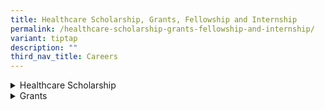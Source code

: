 ```yaml
---
title: Healthcare Scholarship, Grants, Fellowship and Internship
permalink: /healthcare-scholarship-grants-fellowship-and-internship/
variant: tiptap
description: ""
third_nav_title: Careers
---
```

<div data-type="detailGroup" class="isomer-accordion isomer-accordion-white">
<details class="isomer-details">
<summary>Healthcare Scholarship</summary>
<div data-type="detailsContent" class="isomer-details-content">
<p><strong>Healthcare Graduate Studies Award</strong>
</p>
<p>​</p>
<p>This postgraduate scholarship is awarded to individuals who are keen to
join the public healthcare sector while demonstrating academic excellence
and community spirit. You will be part of a team of healthcare professionals
providing direct care to patients or you will work with policy makers or
IT systems professionals to improve the Singapore public healthcare system.</p>
<p></p>
<p>For more information on scholarships offered: <a href="https://www.healthcarescholarships.sg/scholarships/postgraduate/healthcare-graduate-studies-award" rel="noopener noreferrer nofollow" target="_blank">Healthcare Graduate Studies Award (healthcarescholarships.sg)</a>
</p>
</div>
</details>
<details class="isomer-details">
<summary>Grants</summary>
<div data-type="detailsContent" class="isomer-details-content">
<p>The NCID&nbsp;Catalyst Grant, funded by the Ministry of Health, Singapore
and administered by NCID, aims to encourage inter-institutional collaborative
research projects, workshops and exchanges in the fields of infectious
diseases and public health, between new Principal Investigators and researchers
of academic institutions and hospitals. The NCID Catalyst Grants are intended
to facilitate strategic and innovative clinical and public health research
in infectious diseases within Singapore.</p>
<p>&nbsp;</p>
<p><strong>The FY2024 NCID Catalyst Grant is now open for application, and the submission deadline is 29 February 2024, 6pm.</strong>
</p>
<p><strong>Grant call focus</strong>
</p>
<p>In the Health and Biomedical Sciences (HBMS) infectious disease priority
areas; antimicrobial resistance, vector-borne diseases, respiratory tract
infections (including COVID-19 and tuberculosis), and sexually transmitted
infection.</p>
<p>&nbsp;</p>
<p><strong>Eligibility</strong>
</p>
<p>Applicants should have an awareness of the feasibility&nbsp;<strong>to complete the study within the 12 months' timeframe</strong>,
as project extension requests will be largely unsupported unless there
are compelling reasons.</p>
<p>The PI should:</p>
<ul data-tight="true" class="tight">
<li>
<p>Hold a primary appointment in public healthcare institutions, research/
academic institutions or medical schools and be salaried by the Institution.</p>
</li>
<li>
<p>Hold a minimum of 9 months' employment with a local Singapore institution.
Upon award, the PI must agree to fulfil at least 6 months of residency
in Singapore for each calendar year over the duration of the grant award.</p>
</li>
</ul>
<p><u>Note</u>
</p>
<ul data-tight="true" class="tight">
<li>
<p>The NCID Catalyst Grant&nbsp;<strong>is targeted at junior investigators</strong>&nbsp;and
applicants with substantial research experience,&nbsp;<strong>should not</strong>&nbsp;apply
as PI under this grant category, although may be included in a mentoring
or supervisory capacity.</p>
</li>
<li>
<p><strong>Priority</strong>&nbsp;will be given to PIs who are five years
or less after PhD or advanced specialty clinical training.</p>
</li>
</ul>
<p>&nbsp;</p>
<p><strong>​</strong>
</p>
<p><strong>Fund Details</strong>
</p>
<p>The award is&nbsp;<strong>up to S$50,000</strong>&nbsp;per project for
a maximum of 12 months (indirect cost will not be supported).&nbsp;</p>
<p>&nbsp;</p>
<p><strong>Submission guidelines</strong>
</p>
<p>Interested applicants are invited to complete the “NCID Catalyst Grant
Application Form FY2024" and submit both:&nbsp;<strong>an endorsed PDF</strong>&nbsp;(with
signatures) and&nbsp;<strong>a WORD format</strong>&nbsp;(in one file with
all illustrations and attachments), through their Institutional Research
Office to the Secretariat, National Infectious Diseases Research Coordinating
Office at&nbsp;<a rel="noopener noreferrer nofollow" target="_blank">rco_grants@ncid.sg</a>&nbsp;by&nbsp;<strong>6pm, 29 February 2024 (Thursday)</strong>.</p>
<p>&nbsp;</p>
<p><em><u>Note</u></em>
</p>
<ol data-tight="true" class="tight">
<li>
<p><em>Each applicant can only submit&nbsp;<u>one</u>&nbsp;application.</em>
</p>
</li>
<li>
<p><em>The submission should meet one or more of the following objectives:</em>
</p>
</li>
</ol>
<ul data-tight="true" class="tight">
<li>
<p>&nbsp;<em>Develop and strengthen inter-institutional research collaborations or networks within Singapore;</em>
</p>
</li>
<li>
<p><em>Provide pilot data or a platform to launch or advance innovative new research projects that meet the broad goals of the&nbsp;HBMS infectious disease priority areas</em>
</p>
</li>
</ul>
<ol start="3" data-tight="true" class="tight">
<li>
<p><em>The application&nbsp;<u>must</u>&nbsp;list all the people and groups involved in the project.</em>
</p>
</li>
</ol>
<p>
<br>
<br>
</p>
<p>For more information, please refer to the NCID Catalyst Grant Guidelines.</p>
<p>&nbsp;</p>
<p><strong>Grant documents</strong>
</p>
<p><a href="https://www.ncid.sg/Health-Professionals/Documents/NCID%20Catalyst%20Grant%20-%20Guidelines_v2.0.pdf" rel="noopener noreferrer nofollow" target="_blank">NCID Catalyst Grant – Guidelines_v2.0</a>
</p>
<p><a href="https://www.ncid.sg/Health-Professionals/Documents/NCID%20Catalyst%20Grant%20-%20Application%20Form_FY2024.docx" rel="noopener noreferrer nofollow" target="_blank">NCID Catalyst Grant – Application Form_FY2024​</a>
</p>
<p>​</p>
<p>&nbsp;</p>
<p>&nbsp;</p>
<p>&nbsp;</p>
<p>The list of awarded projects from 2018 grant call onwards are provided
as below:</p>
<table style="minWidth: 75px">
<colgroup>
<col>
<col>
<col>
</colgroup>
<tbody>
<tr>
<td rowspan="1" colspan="3">
<p><strong>NCID Catalyst Grant 2024 Grant Call</strong>&nbsp;<strong>&nbsp;</strong>&nbsp;<strong>&nbsp;</strong>
</p>
</td>
</tr>
<tr>
<td rowspan="1" colspan="1">
<p><strong>Project Title</strong>
</p>
</td>
<td rowspan="1" colspan="1">
<p><strong>​Principal Investigator</strong>
</p>
</td>
<td rowspan="1" colspan="1">
<p><strong>Host Institution</strong>
</p>
</td>
</tr>
<tr>
<td rowspan="1" colspan="1">
<p>Discovery of Klebsiella pneumoniae virulence factors mediating gut invasion
during colonization/infection</p>
</td>
<td rowspan="1" colspan="1">
<p>Dr Stacey-Ann Lee Wanpei</p>
</td>
<td rowspan="1" colspan="1">
<p>A*STAR Infectious Diseases Labs</p>
</td>
</tr>
<tr>
<td rowspan="1" colspan="1">
<p>Investigating the role of MPO and vascular leakage in&nbsp;liver damage
in den​gue patients and animal infection&nbsp;models</p>
</td>
<td rowspan="1" colspan="1">
<p>Dr Carla Bianca L. VICTORIO</p>
</td>
<td rowspan="1" colspan="1">
<p>Duke-NUS Medical School</p>
</td>
</tr>
<tr>
<td rowspan="1" colspan="1">
<p>Identification and prevalence of sexually transmitted infections through
wastewater surveillance</p>
</td>
<td rowspan="1" colspan="1">
<p>Dr Desmond Chua</p>
</td>
<td rowspan="1" colspan="1">
<p>Nanyang Technological University</p>
</td>
</tr>
<tr>
<td rowspan="1" colspan="1">
<p>Immunosenescence in Latent Tuberculosis Infection</p>
</td>
<td rowspan="1" colspan="1">
<p>Dr Vanda Ho</p>
</td>
<td rowspan="1" colspan="1">
<p>National University Hospital</p>
</td>
</tr>
<tr>
<td rowspan="1" colspan="1">
<p>Examine the longevity of immunity against Dengue viruses in Singapore</p>
</td>
<td rowspan="1" colspan="1">
<p>Dr Chia Po Ying</p>
</td>
<td rowspan="1" colspan="1">
<p>Tan Tock Seng Hospital</p>
</td>
</tr>
<tr>
<td rowspan="1" colspan="1">
<p>One health antimicrobial resistance in foodborne pathogens</p>
</td>
<td rowspan="1" colspan="1">
<p>Dr Chen Yuan Yi Constance&nbsp;</p>
</td>
<td rowspan="1" colspan="1">
<p>Tan Tock Seng Hospital</p>
</td>
</tr>
<tr>
<td rowspan="1" colspan="1">
<p>Clinical and molecular epidemiology and microbiological profiles of dermatophytes
in Singapore with focus on the characterisation of emerging drug resistant&nbsp;<em>Trichophyton indotineae</em>
</p>
</td>
<td rowspan="1" colspan="1">
<p>Dr Rao Pooja&nbsp;</p>
</td>
<td rowspan="1" colspan="1">
<p>Tan Tock Seng Hospital</p>
</td>
</tr>
<tr>
<td rowspan="1" colspan="1">
<p>Optimization of a culture-independent Hi-C metagenomics pipeline for tracking
the exchange of antimicrobial resistance genes between patients and hospital
environmental reservoirs</p>
</td>
<td rowspan="1" colspan="1">
<p>Dr Lim Ze Qin</p>
</td>
<td rowspan="1" colspan="1">
<p>Tan Tock Seng Hospital​</p>
</td>
</tr>
</tbody>
</table>
<p>
<br>
<br>
</p>
<table style="minWidth: 75px">
<colgroup>
<col>
<col>
<col>
</colgroup>
<tbody>
<tr>
<td rowspan="1" colspan="3">
<p>​<strong>NCID Catalyst Grant 2023 Grant Call</strong>
</p>
</td>
</tr>
<tr>
<td rowspan="1" colspan="1">
<p>​<strong>Project Title</strong>
</p>
</td>
<td rowspan="1" colspan="1">
<p><strong>Principal Investigator</strong>
</p>
</td>
<td rowspan="1" colspan="1">
<p><strong>​Host Institution</strong>
</p>
</td>
</tr>
<tr>
<td rowspan="1" colspan="1">
<p>Finding the Optimal Regimen for Mycobacterium abscessus Treatment (FORMaT)</p>
</td>
<td rowspan="1" colspan="1">
<p>Dr Stephanie Sutjipto</p>
</td>
<td rowspan="1" colspan="1">
<p>​National Centre for Infectious Diseases</p>
</td>
</tr>
<tr>
<td rowspan="1" colspan="1">
<p>Establishment of a novel human airway organoids and immune cell co-culture
model system to assess human coronavirus infection</p>
</td>
<td rowspan="1" colspan="1">
<p>Dr Louisa Chan Lok Yung</p>
</td>
<td rowspan="1" colspan="1">
<p>Nanyang Technological University</p>
</td>
</tr>
<tr>
<td rowspan="1" colspan="1">
<p>How to train your bacteriophages to combat Pseudomonas aeruginosa</p>
</td>
<td rowspan="1" colspan="1">
<p>Dr Thong Shuhua</p>
</td>
<td rowspan="1" colspan="1">
<p>Singapore General Hospital</p>
</td>
</tr>
<tr>
<td rowspan="1" colspan="1">
<p>Phylogenetic reconstruction of human seasonal coronaviruses in Cambodia</p>
</td>
<td rowspan="1" colspan="1">
<p>Dr Marcus Gerard</p>
</td>
<td rowspan="1" colspan="1">
<p>Duke-NUS Medical School</p>
</td>
</tr>
<tr>
<td rowspan="1" colspan="1">
<p>Targeting matrix metalloproteinases in normalising granuloma-associated
vasculature to enhance anti-tuberculous drug distribution in central nervous
system tuberculosis</p>
</td>
<td rowspan="1" colspan="1">
<p>Dr Loh Fei Kean</p>
</td>
<td rowspan="1" colspan="1">
<p>National University of Singapore</p>
</td>
</tr>
<tr>
<td rowspan="1" colspan="1">
<p>Thin film hydrogel coating to prevent and treat prosthetic joint infections</p>
</td>
<td rowspan="1" colspan="1">
<p>Dr Andy Tay</p>
</td>
<td rowspan="1" colspan="1">
<p>National University of Singapore</p>
</td>
</tr>
<tr>
<td rowspan="1" colspan="1">
<p>Identify persister-forming carbapenem-resistant Acinetobacter baumannii
clinical strains from persistent recurrent infection cases</p>
</td>
<td rowspan="1" colspan="1">
<p>Dr Zhong Yang</p>
</td>
<td rowspan="1" colspan="1">
<p>Singapore General Hospital</p>
</td>
</tr>
<tr>
<td rowspan="1" colspan="1">
<p>HIV Cure in Singapore: Evaluation of Nivolumab as a latency-reversing
agent in HIV cure research and readiness for analytic treatment interruption
in Singaporean HIV-infected individuals</p>
</td>
<td rowspan="1" colspan="1">
<p>Dr Choy Chiaw Yee</p>
</td>
<td rowspan="1" colspan="1">
<p>National Centre for Infectious Diseases</p>
</td>
</tr>
</tbody>
</table>
<p>&nbsp;</p>
<table style="minWidth: 75px">
<colgroup>
<col>
<col>
<col>
</colgroup>
<tbody>
<tr>
<td rowspan="1" colspan="3">
<p><strong>​NCID Catalyst Grant&nbsp;2022 Grant Call</strong>​ ​</p>
</td>
</tr>
<tr>
<td rowspan="1" colspan="1">
<p>​<strong>Project Title</strong>
</p>
</td>
<td rowspan="1" colspan="1">
<p><strong>Principal Investigator​</strong>
</p>
</td>
<td rowspan="1" colspan="1">
<p><strong>Host Institution​</strong>
</p>
</td>
</tr>
<tr>
<td rowspan="1" colspan="1">
<p>​Factors involved in the Prescription of Antimicrobials Amongst Primary
Practitioners for Urinary Tract Infections
<br>
<br>
</p>
</td>
<td rowspan="1" colspan="1">
<p>​Dr Wilnard Tan Yeong Tze
<br>
<br>
</p>
</td>
<td rowspan="1" colspan="1">
<p>​National Centre for Infectious Diseases
<br>
<br>
</p>
</td>
</tr>
<tr>
<td rowspan="1" colspan="1">
<p>​A mobile app based serious game to increase public awareness of appropriate
antibiotic use in the community
<br>
<br>
</p>
</td>
<td rowspan="1" colspan="1">
<p>​Dr Huang Zhilian
<br>
<br>
</p>
</td>
<td rowspan="1" colspan="1">
<p>​National Centre for Infectious Diseases
<br>
<br>
</p>
</td>
</tr>
<tr>
<td rowspan="1" colspan="1">
<p>​Identification and characterisation of drug resistant SARS-CoV-2 isolates
from COVID patients on antiviral therapy
<br>
<br>
</p>
</td>
<td rowspan="1" colspan="1">
<p>​Dr Conrad Chan En Zuo
<br>
<br>
</p>
</td>
<td rowspan="1" colspan="1">
<p>​National Centre for Infectious Diseases
<br>
<br>
</p>
</td>
</tr>
<tr>
<td rowspan="1" colspan="1">
<p>​Comparative phylogenomics to understand diversity, population structure
and antimicrobial resistance in the Mycobacterium avium complex (MAC)
<br>
<br>
</p>
</td>
<td rowspan="1" colspan="1">
<p>​Dr Jeanette Teo
<br>
<br>
</p>
</td>
<td rowspan="1" colspan="1">
<p>​National University Hospital
<br>
<br>
</p>
</td>
</tr>
<tr>
<td rowspan="1" colspan="1">
<p>​Investigating the ability of rifabutin to address inducible macrolide
resistance in clinical isolates of Mycobacterium abscessus
<br>
<br>
</p>
</td>
<td rowspan="1" colspan="1">
<p>​Dr Dinah binte Aziz
<br>
<br>
</p>
</td>
<td rowspan="1" colspan="1">
<p>​National University of Singapore
<br>
<br>
</p>
</td>
</tr>
<tr>
<td rowspan="1" colspan="1">
<p>​Prevalence and impact of antibiotic resistance among preterm infants
with sepsis: a population-based cohort study
<br>
<br>
</p>
</td>
<td rowspan="1" colspan="1">
<p>​Dr Goh Guan Lin
<br>
<br>
</p>
</td>
<td rowspan="1" colspan="1">
<p>​KK Women’s &amp; Children’s Hospital
<br>
<br>
</p>
</td>
</tr>
<tr>
<td rowspan="1" colspan="1">
<p>​Breaking down the bacterial cell wall to identify new antibiotic targets
<br>
<br>
</p>
</td>
<td rowspan="1" colspan="1">
<p>​Dr Qiao Yuan
<br>
<br>
</p>
</td>
<td rowspan="1" colspan="1">
<p>​Nanyang Technological University
<br>
<br>
</p>
</td>
</tr>
<tr>
<td rowspan="1" colspan="1">
<p>​Characterizing a hypothetical protein involved in the programmed cell
death of human malaria Plasmodium falciparum
<br>
<br>
</p>
</td>
<td rowspan="1" colspan="1">
<p>​Dr Su Tran To Chinh
<br>
<br>
</p>
</td>
<td rowspan="1" colspan="1">
<p>​Bioinformatics Institute,&nbsp;A*STAR
<br>
<br>
</p>
</td>
</tr>
<tr>
<td rowspan="1" colspan="1">
<p>​Elucidation of serotype-specific dengue virus-human interactions to identify
druggable targets for host-directed antiviral therapeutics
<br>
<br>
</p>
</td>
<td rowspan="1" colspan="1">
<p>​Dr Alvin Tan Min Jie
<br>
<br>
</p>
</td>
<td rowspan="1" colspan="1">
<p>​DUKE-NUS</p>
</td>
</tr>
</tbody>
</table>
<p>&nbsp;</p>
<table style="minWidth: 75px">
<colgroup>
<col>
<col>
<col>
</colgroup>
<tbody>
<tr>
<td rowspan="1" colspan="3">
<p><strong>NCID Catalyst Grant&nbsp;​2021 Grant Call</strong>
</p>
</td>
</tr>
<tr>
<td rowspan="1" colspan="1">
<p><strong>Project Title</strong>
<br>
<br>
</p>
</td>
<td rowspan="1" colspan="1">
<p><strong>Principal Investigator​</strong>
<br>
<br>
</p>
</td>
<td rowspan="1" colspan="1">
<p><strong>​Host Institution</strong>
<br>
<br>
</p>
</td>
</tr>
<tr>
<td rowspan="1" colspan="1">
<p>​Investigation of etiology and immunopathology of persistent inflammatory
tissue damage in patients with previous COVID-19 infection (post mortem
study)
<br>
<br>
</p>
</td>
<td rowspan="1" colspan="1">
<p>​Dr Chan Yu Kit
<br>
<br>
</p>
</td>
<td rowspan="1" colspan="1">
<p>​Tan Tock Seng Hospital
<br>
<br>
</p>
</td>
</tr>
<tr>
<td rowspan="1" colspan="1">
<p>Sex worker risks and vulnerabilities in Singapore: A natural experiment
to establish frameworks for HIV/STIs prevention in a post-COVID-19 era
<br>
<br>
</p>
</td>
<td rowspan="1" colspan="1">
<p>​Dr Lee Pei Hua
<br>
<br>
</p>
</td>
<td rowspan="1" colspan="1">
<p>​Tan Tock Seng Hospital
<br>
<br>
</p>
</td>
</tr>
<tr>
<td rowspan="1" colspan="1">
<p>​A demonstration study to assess feasibility and acceptability of pre-exposure
prophylaxis (PrEP) delivery, PrEP telehealth, and effectiveness of a sexually
transmitted infections counselling service for young men who have sex with
men in Singapore
<br>
<br>
</p>
</td>
<td rowspan="1" colspan="1">
<p>​Dr Wong Chen Seong
<br>
<br>
</p>
</td>
<td rowspan="1" colspan="1">
<p>​Tan Tock Seng Hospital
<br>
<br>
</p>
</td>
</tr>
<tr>
<td rowspan="1" colspan="1">
<p>​Serology Response following COVID 19 vaccination amongst inflammatory
bowel disease patients on immunomodulator and/or biologic
<br>
<br>
</p>
</td>
<td rowspan="1" colspan="1">
<p>​Dr Ennaliza Salazar
<br>
<br>
</p>
</td>
<td rowspan="1" colspan="1">
<p>​Singapore General Hospital
<br>
<br>
</p>
</td>
</tr>
<tr>
<td rowspan="1" colspan="1">
<p>​Integrated next-generation sequencing and typing pipeline for carbapenemase-encoding
plasmids in real-time (PlasmidSeq-RT)
<br>
<br>
</p>
</td>
<td rowspan="1" colspan="1">
<p>​Dr Karrie Ko
<br>
<br>
</p>
</td>
<td rowspan="1" colspan="1">
<p>​Singapore General Hospital
<br>
<br>
</p>
</td>
</tr>
<tr>
<td rowspan="1" colspan="1">
<p>​Polymyxin B Therapeutic Drug Monitoring in Singapore
<br>
<br>
</p>
</td>
<td rowspan="1" colspan="1">
<p>​Dr Kelvin Goh
<br>
<br>
</p>
</td>
<td rowspan="1" colspan="1">
<p>​Singapore General Hospital
<br>
<br>
</p>
</td>
</tr>
<tr>
<td rowspan="1" colspan="1">
<p>​Evaluation of Spiral Microfluidic (SM) for Early Identification of Bloodstream
Infection (BSI) Pathogens with MALDI-TOF Mass Spectrometry (MS)
<br>
<br>
</p>
</td>
<td rowspan="1" colspan="1">
<p>​Dr Ngow Yeen Shian
<br>
<br>
</p>
</td>
<td rowspan="1" colspan="1">
<p>​Singapore General Hospital
<br>
<br>
</p>
</td>
</tr>
<tr>
<td rowspan="1" colspan="1">
<p>​Dissecting Immune mechanisms involved in COVID-19 vaccine hypersensitivity
reactions (HSR)
<br>
<br>
</p>
</td>
<td rowspan="1" colspan="1">
<p>​Dr Lim Xin Rong
<br>
<br>
</p>
</td>
<td rowspan="1" colspan="1">
<p>​Tan Tock Seng Hospital</p>
</td>
</tr>
</tbody>
</table>
<p>&nbsp;</p>
<table style="minWidth: 75px">
<colgroup>
<col>
<col>
<col>
</colgroup>
<tbody>
<tr>
<td rowspan="1" colspan="3">
<p><strong>NCID Catalyst Grant&nbsp;​2020 Grant Call</strong>
</p>
</td>
</tr>
<tr>
<td rowspan="1" colspan="1">
<p>​<strong>Project Title</strong>
<br>
<br>
</p>
</td>
<td rowspan="1" colspan="1">
<p><strong>Principal Investigator​</strong>
<br>
<br>
</p>
</td>
<td rowspan="1" colspan="1">
<p><strong>Host Institution</strong>​
<br>
<br>
</p>
</td>
</tr>
<tr>
<td rowspan="1" colspan="1">
<p>​The truth about antibiotic-taking behaviours
<br>
<br>
</p>
</td>
<td rowspan="1" colspan="1">
<p>​Dr Elaine Lum
<br>
<br>
</p>
</td>
<td rowspan="1" colspan="1">
<p>​DUKE-NUS Medical School
<br>
<br>
</p>
</td>
</tr>
<tr>
<td rowspan="1" colspan="1">
<p>​Airborne transmission of seasonal coronaviruses
<br>
<br>
</p>
</td>
<td rowspan="1" colspan="1">
<p>​Dr Martin Linster
<br>
<br>
</p>
</td>
<td rowspan="1" colspan="1">
<p>​DUKE-NUS Medical School
<br>
<br>
</p>
</td>
</tr>
<tr>
<td rowspan="1" colspan="1">
<p>​Barriers and corridors of gene flow in mosquito-borne disease transmission
<br>
<br>
</p>
</td>
<td rowspan="1" colspan="1">
<p>​Dr Nalini Puniamoorthy
<br>
<br>
</p>
</td>
<td rowspan="1" colspan="1">
<p>​National University of Singapore
<br>
<br>
</p>
</td>
</tr>
<tr>
<td rowspan="1" colspan="1">
<p>​Prevalence and profile of carbapenem-resistant hypervirulent Klebsiella
pneumoniae in Singapore public hospitals from 2015 to 2018
<br>
<br>
</p>
</td>
<td rowspan="1" colspan="1">
<p>​Dr Vanessa Koh
<br>
<br>
</p>
</td>
<td rowspan="1" colspan="1">
<p>​Tan Tock Seng Hospital
<br>
<br>
</p>
</td>
</tr>
<tr>
<td rowspan="1" colspan="1">
<p>​The roles of citrullinated Histones H3 and peptidylarginine deiminase
4 on cardiac dysfunction in Dengue virus infection
<br>
<br>
</p>
</td>
<td rowspan="1" colspan="1">
<p>​Dr Andrew Teo
<br>
<br>
</p>
</td>
<td rowspan="1" colspan="1">
<p>​Nanyang Technological University
<br>
<br>
</p>
</td>
</tr>
<tr>
<td rowspan="1" colspan="1">
<p>​Stigma and discrimination as factors in late diagnosis and treatment
presentation for people living with HIV
<br>
<br>
</p>
</td>
<td rowspan="1" colspan="1">
<p>​Dr Ritu Jain
<br>
<br>
</p>
</td>
<td rowspan="1" colspan="1">
<p>​Nanyang Technological University
<br>
<br>
</p>
</td>
</tr>
<tr>
<td rowspan="1" colspan="1">
<p>​Environmental contamination with drug-resistant Candida spp. and its
role in occult hospital transmission
<br>
<br>
</p>
</td>
<td rowspan="1" colspan="1">
<p>​Dr Chew Ka Lip
<br>
<br>
</p>
</td>
<td rowspan="1" colspan="1">
<p>​National University Hospital
<br>
<br>
</p>
</td>
</tr>
<tr>
<td rowspan="1" colspan="1">
<p>​Ecological Investigation of Emergence of Antimicrobial Resistant Bacteria
in the Neonatal Intensive Care Unit (NICU)
<br>
<br>
</p>
</td>
<td rowspan="1" colspan="1">
<p>​Dr Low Jia Ming
<br>
<br>
</p>
</td>
<td rowspan="1" colspan="1">
<p>​National University Hospital</p>
</td>
</tr>
</tbody>
</table>
<p>&nbsp;</p>
<table style="minWidth: 75px">
<colgroup>
<col>
<col>
<col>
</colgroup>
<tbody>
<tr>
<td rowspan="1" colspan="3">
<p><strong>NCID Catalyst Grant&nbsp;​​​2018 Grant Call</strong>
</p>
</td>
</tr>
<tr>
<td rowspan="1" colspan="1">
<p>​<strong>Project Title</strong>
</p>
</td>
<td rowspan="1" colspan="1">
<p><strong>Principal Investigator​</strong>
</p>
</td>
<td rowspan="1" colspan="1">
<p><strong>Host Institution​</strong>
</p>
</td>
</tr>
<tr>
<td rowspan="1" colspan="1">
<p>​A prospective study on the transmission dynamics of E coli ST131 in the
community
<br>
<br>
</p>
</td>
<td rowspan="1" colspan="1">
<p>​Dr Mo Yin
<br>
<br>
</p>
</td>
<td rowspan="1" colspan="1">
<p>​National University Hospital
<br>
<br>
</p>
</td>
</tr>
<tr>
<td rowspan="1" colspan="1">
<p>​Tweaking everyday objects to prevent the spread of AMR
<br>
<br>
</p>
</td>
<td rowspan="1" colspan="1">
<p>​Dr Jean Sim Xiang Ying
<br>
<br>
</p>
</td>
<td rowspan="1" colspan="1">
<p>​Singapore General Hospital
<br>
<br>
</p>
</td>
</tr>
<tr>
<td rowspan="1" colspan="1">
<p>​Paving the Way for Personalized Medicine in Infectious Diseases – A multi-systems
approach
<br>
<br>
</p>
</td>
<td rowspan="1" colspan="1">
<p>​Jocelyn Teo
<br>
<br>
</p>
</td>
<td rowspan="1" colspan="1">
<p>​Singapore General Hospital</p>
</td>
</tr>
</tbody>
</table>
<p>&nbsp;</p>
<p>For further enquiries, please contact the National Infectious Disease
Research Coordinating Office (NIDRCO) at&nbsp;<a rel="noopener noreferrer nofollow" target="_blank">rco_grants@ncid.sg</a>.​</p>
</div>
</details>
</div>
<p></p>